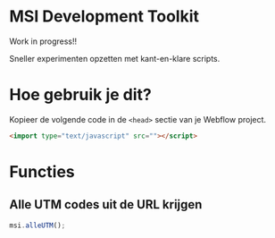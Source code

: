# MSI Development Toolkit
Work in progress!!

Sneller experimenten opzetten met kant-en-klare scripts.

# Hoe gebruik je dit?

Kopieer de volgende code in de `<head>` sectie van je Webflow project.

``` html
<import type="text/javascript" src=""></script>
```

# Functies

## Alle UTM codes uit de URL krijgen

```javascript
msi.alleUTM();
```